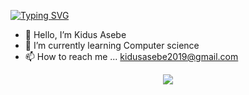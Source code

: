 
[![Typing SVG](https://readme-typing-svg.demolab.com/?lines=Frontend+Developer;React+Developer)](https://git.io/typing-svg)

- 👋 Hello, I’m Kidus Asebe
- 🌱 I’m currently learning Computer science
- 📫 How to reach me ... kidusasebe2019@gmail.com

  
<p align="center">
  <a href="https://skillicons.dev">
    <img src="https://skillicons.dev/icons?i=git,vim,appwrite,bash,cpp,css,dotnet,express,figma,firebase,git,html,java,js,mongodb,mysql,nextjs,nodejs,obsidian,postman,react,redux,sentry,tailwind,ts,vite" />
  </a>
</p>





